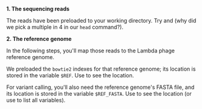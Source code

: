 <script>
import Link from "components/Link.svelte";
import Alert from "components/Alert.svelte";
import Execute from "components/Execute.svelte";
</script>

**1. The sequencing reads**

The reads have been preloaded to your working directory. Try <Execute command="ls reads.fq" inline="true" /> and <Execute command="head -n 8 reads.fq" inline="true" /> (why did we pick a multiple in 4 in our `head` command?).

**2. The reference genome**

In the following steps, you'll map those reads to the <Link href="https://en.wikipedia.org/wiki/Lambda_phage">Lambda phage</Link> reference genome.

We preloaded the `bowtie2` indexes for that reference genome; its location is stored in the variable `$REF`. Use <Execute command="echo $REF" inline="true" /> to see the location.

For variant calling, you'll also need the reference genome's FASTA file, and its location is stored in the variable `$REF_FASTA`. Use <Execute command="echo $REF_FASTA" inline="true" /> to see the location (or use <Execute command="env" inline="true" /> to list all variables).
